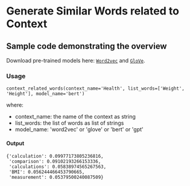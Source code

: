 # Generate Similar Words related to Context

## Sample code demonstrating the overview

Download pre-trained models here: [`Word2vec`](https://drive.google.com/uc?id=1kHrHFShYeWcI8zMnUMYb1B49Mz0DdJA3) and [`GloVe`](https://drive.google.com/uc?id=1IrvvAi0isS5zqekWgS3_KuhN-kDKuDRi).


### Usage

```
context_related_words(context_name='Health', list_words=['Weight', 'Height'], model_name='bert')
```

where:
- context_name: the name of the context as string
- list_words: the list of words as list of strings
- model_name: 'word2vec' or 'glove' or 'bert' or 'gpt'

#### Output

```
{'calculation': 0.09977173805236816,
 'comparison': 0.09102193266153336,
 'calculations': 0.05838974565267563,
 'BMI': 0.056244466453790665,
 'measurement': 0.05379500240087509}
```
